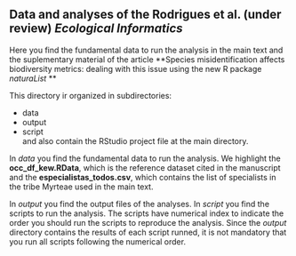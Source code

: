 


## Data and analyses of the Rodrigues et al. (under review) *Ecological Informatics*


Here you find the fundamental data to run the analysis in the main text and the suplementary material of the article **Species misidentification affects biodiversity metrics: dealing with this issue using the new R package *naturaList* **

This directory ir organized in subdirectories:  
  - data  
  - output  
  - script   
and also contain the RStudio project file at the main directory. 

In *data* you find the fundamental data to run the analysis. We highlight the **occ_df_kew.RData**, which is the reference dataset cited in the manuscript and the **especialistas_todos.csv**, which contains the list of specialists in the tribe Myrteae used in the main text. 

In *output* you find the output files of the analyses. In *script* you find the scripts to run the analysis. The scripts have numerical index to indicate the order you should run the scripts to reproduce the analysis. Since the *output* directory contains the results of each script runned, it is not mandatory that you run all scripts following the numerical order. 

